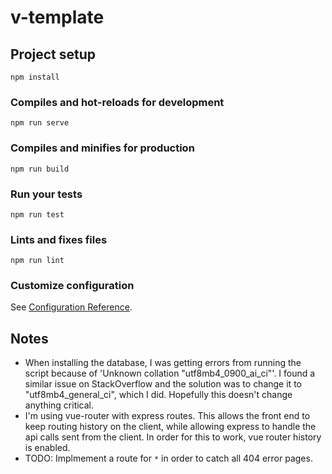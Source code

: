# v-template

## Project setup
```
npm install
```

### Compiles and hot-reloads for development
```
npm run serve
```

### Compiles and minifies for production
```
npm run build
```

### Run your tests
```
npm run test
```

### Lints and fixes files
```
npm run lint
```

### Customize configuration
See [Configuration Reference](https://cli.vuejs.org/config/).

## Notes

* When installing the database, I was getting errors from running the script because of 'Unknown collation "utf8mb4_0900_ai_ci"'. I found a similar issue on StackOverflow and the solution was to change it to "utf8mb4_general_ci", which I did. Hopefully this doesn't change anything critical.
* I'm using vue-router with express routes. This allows the front end to keep routing history on the client, while allowing express to handle the api calls sent from the client. In order for this to work, vue router history is enabled.
* TODO: Implmement a route for `*` in order to catch all 404 error pages.
